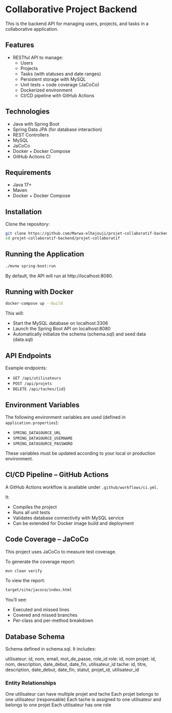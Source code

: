 # Collaborative Project Backend

This is the backend API for managing users, projects, and tasks in a collaborative application.

## Features

- RESTful API to manage:
  - Users
  - Projects
  - Tasks (with statuses and date ranges)
  - Persistent storage with MySQL
  - Unit tests + code coverage (JaCoCo)
  - Dockerized environment
  - CI/CD pipeline with GitHub Actions

## Technologies

- Java with Spring Boot
- Spring Data JPA (for database interaction)
- REST Controllers
- MySQL
- JaCoCo
- Docker + Docker Compose
- GitHub Actions CI

## Requirements

- Java 17+
- Maven 
- Docker + Docker Compose

## Installation

Clone the repository:

```bash
git clone https://github.com/Marwa-elhajouji/projet-collaboratif-backend.git
cd projet-collaboratif-backend/projet-collaboratif
```

## Running the Application
```bash
./mvnw spring-boot:run
```
By default, the API will run at http://localhost:8080.

## Running with Docker

```bash
docker-compose up --build
```

This will:

- Start the MySQL database on localhost:3306
- Launch the Spring Boot API on localhost:8080
- Automatically initialize the schema (schema.sql) and seed data (data.sql)

## API Endpoints

Example endpoints:

- `GET /api/utilisateurs`
- `POST /api/projets`
- `DELETE /api/taches/{id}`

## Environment Variables

The following environment variables are used (defined in `application.properties`):

- `SPRING_DATASOURCE_URL`
- `SPRING_DATASOURCE_USERNAME`
- `SPRING_DATASOURCE_PASSWORD`

 These variables must be updated according to your local or production environment.

## CI/CD Pipeline – GitHub Actions

A GitHub Actions workflow is available under `.github/workflows/ci.yml`.

It:

- Compiles the project
- Runs all unit tests
- Validates database connectivity with MySQL service
- Can be extended for Docker image build and deployment

## Code Coverage – JaCoCo

This project uses JaCoCo to measure test coverage.

To generate the coverage report:

```bash
mvn clean verify
```

To view the report:

```bash
target/site/jacoco/index.html
```

You’ll see:

- Executed and missed lines
- Covered and missed branches
- Per-class and per-method breakdown

## Database Schema

Schema defined in schema.sql. It includes:

utilisateur: id, nom, email, mot_de_passe, role_id
role: id, nom
projet: id, nom, description, date_debut, date_fin, utilisateur_id
tache: id, titre, description, date_debut, date_fin, statut, projet_id, utilisateur_id

### Entity Relationships

One utilisateur can have multiple projet and tache
Each projet belongs to one utilisateur (responsable)
Each tache is assigned to one utilisateur and belongs to one projet
Each utilisateur has one role




